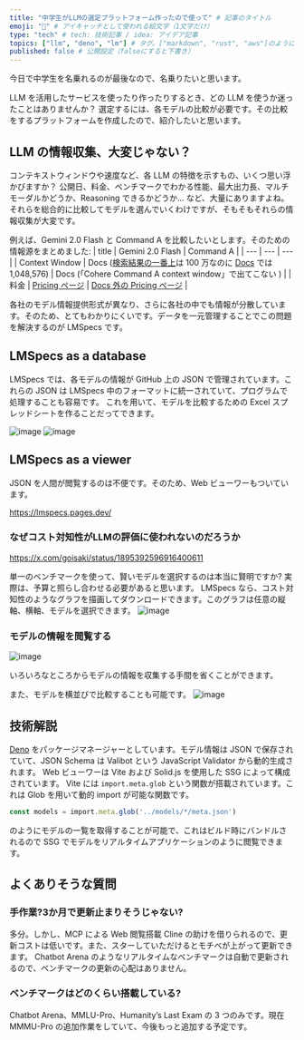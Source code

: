 ```yaml
---
title: "中学生がLLMの選定プラットフォーム作ったので使って" # 記事のタイトル
emoji: "🤖" # アイキャッチとして使われる絵文字（1文字だけ）
type: "tech" # tech: 技術記事 / idea: アイデア記事
topics: ["llm", "deno", "lm"] # タグ。["markdown", "rust", "aws"]のように指定する
published: false # 公開設定（falseにすると下書き）
---
```

今日で中学生を名乗れるのが最後なので、名乗りたいと思います。

LLM を活用したサービスを使ったり作ったりするとき、どの LLM を使うか迷ったことはありませんか？
選定するには、各モデルの比較が必要です。その比較をするプラットフォームを作成したので、紹介したいと思います。

## LLM の情報収集、大変じゃない？

コンテキストウィンドウや速度など、各 LLM の特徴を示すもの、いくつ思い浮かびますか？
公開日、料金、ベンチマークでわかる性能、最大出力長、マルチモーダルかどうか、Reasoning できるかどうか... など、大量にありますよね。それらを総合的に比較してモデルを選んでいくわけですが、そもそもそれらの情報収集が大変です。

例えば、Gemini 2.0 Flash と Command A を比較したいとします。そのための情報源をまとめました:
| title | Gemini 2.0 Flash | Command A |
| --- | --- | --- |
| Context Window | Docs ([検索結果の一番上](https://ai.google.dev/gemini-api/docs/long-context?hl=ja)は 100 万なのに [Docs](https://ai.google.dev/gemini-api/docs/models?hl=ja#gemini-2.0-flash) では 1,048,576) | Docs (「Cohere Command A context window」で出てこない ) |
| 料金 | [Pricing ページ](https://ai.google.dev/gemini-api/docs/pricing?hl=ja) | [Docs 外の Pricing ページ](https://cohere.com/pricing) |

各社のモデル情報提供形式が異なり、さらに各社の中でも情報が分散しています。そのため、とてもわかりにくいです。データを一元管理することでこの問題を解決するのが LMSpecs です。

## LMSpecs as a database

LMSpecs では、各モデルの情報が GitHub 上の JSON で管理されています。これらの JSON は LMSpecs 中のフォーマットに統一されていて、プログラムで処理することも容易です。
これを用いて、モデルを比較するための Excel スプレッドシートを作ることだってできます。

![image](https://github.com/user-attachments/assets/0818f72b-a09a-4db7-9aa2-e4d0631e49ef)
![image](https://github.com/user-attachments/assets/744eb212-9903-49a9-9dd0-35864afc3b1d)

## LMSpecs as a viewer

JSON を人間が閲覧するのは不便です。そのため、Web ビューワーもついています。

https://lmspecs.pages.dev/

### なぜコスト対知性がLLMの評価に使われないのだろうか

https://x.com/goisaki/status/1895392596916400611

単一のベンチマークを使って、賢いモデルを選択するのは本当に賢明ですか? 実際は、予算と照らし合わせる必要があると思います。
LMSpecs なら、コスト対知性のようなグラフを描画してダウンロードできます。このグラフは任意の縦軸、横軸、モデルを選択できます。
![image](https://github.com/user-attachments/assets/a020c780-feae-43bd-8048-fef50a17cbf8)

### モデルの情報を閲覧する

![image](https://github.com/user-attachments/assets/5c694ff8-edc3-4868-b864-756bc68ffe0d)

いろいろなところからモデルの情報を収集する手間を省くことができます。

また、モデルを横並びで比較することも可能です。
![image](https://github.com/user-attachments/assets/912fec73-8536-4215-8e7c-43db46a6e8a2)

## 技術解説

[Deno](https://deno.com/) をパッケージマネージャーとしています。モデル情報は JSON で保存されていて、JSON Schema は Valibot という JavaScript Validator から動的生成されます。
Web ビューワーは Vite および Solid.js を使用した SSG によって構成されています。
Vite には `import.meta.glob` という関数が搭載されています。これは Glob を用いて動的 import が可能な関数です。
```ts
const models = import.meta.glob('../models/*/meta.json')
```
のようにモデルの一覧を取得することが可能で、これはビルド時にバンドルされるので SSG でモデルをリアルタイムアプリケーションのように閲覧できます。

## よくありそうな質問

### 手作業?3か月で更新止まりそうじゃない?

多分。しかし、MCP による Web 閲覧搭載 Cline の助けを借りられるので、更新コストは低いです。また、スターしていただけるとモチベが上がって更新できます。
Chatbot Arena のようなリアルタイムなベンチマークは自動で更新されるので、ベンチマークの更新の心配はありません。

### ベンチマークはどのくらい搭載している?

Chatbot Arena、MMLU-Pro、Humanity’s Last Exam の 3 つのみです。現在 MMMU-Pro の追加作業をしていて、今後もっと追加する予定です。
